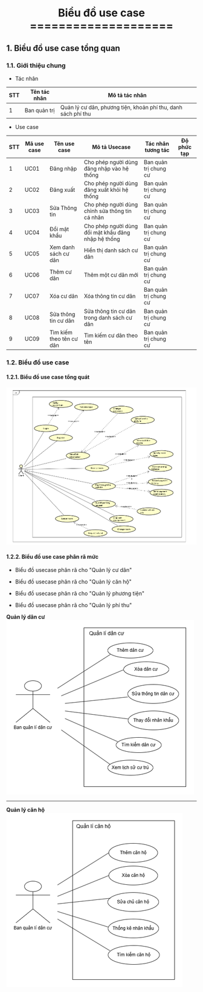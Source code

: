 <div align = "center">
<h1> Biểu đồ use case <br>
 ==================== </h1>
</div>

## 1. Biểu đồ use case tổng quan
### 1.1. Giới thiệu chung

- Tác nhân

| STT | Tên tác nhân | Mô tả tác nhân                                                |
| --- | ------------ | ------------------------------------------------------------- |
| 1   | Ban quản trị | Quản lý cư dân, phương tiện, khoản phí thu, danh sách phí thu |

- Use case

| STT | Mã use case | Tên use case             | Mô tả Usecase                                       | Tác nhân tương tác    | Độ phức tạp |
| --- | ----------- | ------------------------ | --------------------------------------------------- | --------------------- | ----------- |
| 1   | UC01        | Đăng nhập                | Cho phép người dùng đăng nhập vào hệ thống          | Ban quản trị chung cư |             |
| 2   | UC02        | Đăng xuất                | Cho phép người dùng đăng xuất khỏi hệ thống         | Ban quản trị chung cư |             |
| 3   | UC03        | Sửa Thông tin            | Cho phép người dùng chỉnh sửa thông tin cá nhân     | Ban quản trị chung cư |             |
| 4   | UC04        | Đổi mật khẩu             | Cho phép người dùng đổi mật khẩu đăng nhập hệ thống | Ban quản trị chung cư |             |
| 5   | UC05        | Xem danh sách cư dân     | Hiển thị danh sách cư dân                           | Ban quản trị chung cư |             |
| 6   | UC06        | Thêm cư dân              | Thêm một cư dân mới                                 | Ban quản trị chung cư |             |
| 7   | UC07        | Xóa cư dân               | Xóa thông tin cư dân                                | Ban quản trị chung cư |             |
| 8   | UC08        | Sửa thông tin cư dân     | Sửa thông tin cư dân trong danh sách cư dân         | Ban quản trị chung cư |             |
| 9   | UC09        | Tìm kiếm theo tên cư dân | Tìm kiếm cư dân theo tên                            | Ban quản trị chung cư |             |


### 1.2. Biểu đồ use case

#### 1.2.1. Biểu đồ use case tổng quát

<div style="text-align:center">
    <img src = "client/client-usecase_diagram.png">
</div>

#### 1.2.2. Biểu đồ use case phân rã mức 

- Biểu đồ usecase phân rã cho "Quản lý cư dân" 

- Biểu đồ usecase phân rã cho "Quản lý căn hộ"

- Biểu đồ usecase phân rã cho "Quản lý phương tiện"

- Biểu đồ usecase phân rã cho "Quản lý phí thu"

**Quản lý dân cư**
![Sơ đồ quản lý dân cư](quanlidancu.png)

---

**Quản lý căn hộ**
![Sơ đồ quản lý căn hộ](quanlycanho.png)